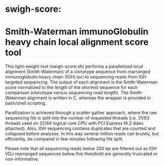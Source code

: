 # swigh-score:
# Smith-Waterman immunoGlobulin heavy chain local alignment score tool

This light-weight tool (swigh-score.sh) performs a parallelized local alignment (Smith-Waterman) of a clonotype sequence from rearranged immunoglobulin heavy chain (IGH) loci to sequencing reads from IGH targeted sequencing. The output of each alignment is the Smith-Waterman score normalized to the length of the shortest sequence for each comparison (clonotype versus sequencing read length). The Smith-Waterman alignment is written in C, whereas the wrapper is provided in bash/shell scripting. 

Parallization is achieved through a scatter gather approach, where the raw sequencing file is split into the number of requested threads (i.e. 31/63 threads used on 32/64 logical core CPU with PCI Express M.2 disks attached). Also, IGH sequencing contains duplicates that are counted and collapsed before analyses. In this way several million reads can brutely, but efficiently, be compared in few minutes following file split. 

Please note that all sequencing reads below 200 bp are filtered out as IGH VDJ rearranged sequences below this threshold are generally truncated or non-informative.  


